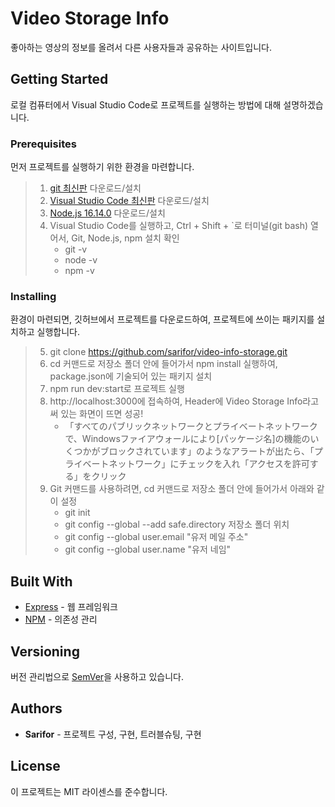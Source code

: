 # Video Storage Info
좋아하는 영상의 정보를 올려서 다른 사용자들과 공유하는 사이트입니다.

## Getting Started
로컬 컴퓨터에서 Visual Studio Code로 프로젝트를 실행하는 방법에 대해 설명하겠습니다.

### Prerequisites
먼저 프로젝트를 실행하기 위한 환경을 마련합니다.

> 1. [git 최신판](https://git-scm.com/download/win) 다운로드/설치
> 2. [Visual Studio Code 최신판](https://code.visualstudio.com/#alt-downloads) 다운로드/설치
> 3. [Node.js 16.14.0](https://nodejs.org/download/release/v16.14.0/) 다운로드/설치 
> 4. Visual Studio Code를 실행하고, Ctrl + Shift + `로 터미널(git bash) 열어서, Git, Node.js, npm 설치 확인
>     - git -v 
>     - node -v
>     - npm -v

### Installing
환경이 마련되면, 깃허브에서 프로젝트를 다운로드하여, 프로젝트에 쓰이는 패키지를 설치하고 실행합니다.

> 5. git clone https://github.com/sarifor/video-info-storage.git
> 6. cd 커맨드로 저장소 폴더 안에 들어가서 npm install 실행하여, package.json에 기술되어 있는 패키지 설치
> 7. npm run dev:start로 프로젝트 실행
> 8. http://localhost:3000에 접속하여, Header에 Video Storage Info라고 써 있는 화면이 뜨면 성공!
>    - 「すべてのパブリックネットワークとプライベートネットワークで、Windowsファイアウォールにより[パッケージ名]の機能のいくつかがブロックされています」のようなアラートが出たら、「プライベートネットワーク」にチェックを入れ「アクセスを許可する」をクリック
> 9. Git 커맨드를 사용하려면, cd 커맨드로 저장소 폴더 안에 들어가서 아래와 같이 설정
>    - git init
>    - git config --global --add safe.directory 저장소 폴더 위치
>    - git config --global user.email "유저 메일 주소"
>    - git config --global user.name "유저 네임"


## Built With
* [Express]() - 웹 프레임워크
* [NPM]() - 의존성 관리

## Versioning
버전 관리법으로 [SemVer](http://semver.org/)을 사용하고 있습니다.

## Authors

* **Sarifor** - 프로젝트 구성, 구현, 트러블슈팅, 구현

## License

이 프로젝트는 MIT 라이센스를 준수합니다.